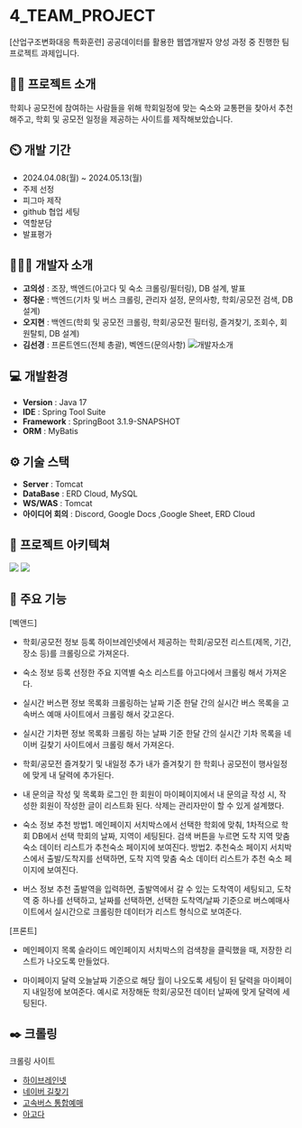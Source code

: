 # 4_TEAM_PROJECT
[산업구조변화대응 특화훈련] 공공데이터를 활용한 웹앱개발자 양성 과정 중 진행한 팀 프로젝트 과제입니다.

## 👨‍🏫 프로젝트 소개
학회나 공모전에 참여하는 사람들을 위해 학회일정에 맞는 숙소와 교통편을 찾아서 추천해주고, 학회 및 공모전 일정을 제공하는 사이트를 제작해보았습니다.

## ⏲️ 개발 기간
- 2024.04.08(월) ~ 2024.05.13(월)
- 주제 선정
- 피그마 제작
- github 협업 세팅
- 역할분담
- 발표평가

## 🧑‍🤝‍🧑 개발자 소개
- **고의성** : 조장, 백엔드(아고다 및 숙소 크롤링/필터링), DB 설계, 발표
- **정다운** : 백엔드(기차 및 버스 크롤링, 관리자 설정, 문의사항, 학회/공모전 검색, DB 설계)
- **오지현** : 백엔드(학회 및 공모전 크롤링, 학회/공모전 필터링, 즐겨찾기, 조회수, 회원탈퇴, DB 설계)
- **김선경** : 프론트엔드(전체 총괄), 벡엔드(문의사항)
![개발자소개](https://github.com/4-Teamproject1/4_Team_project/assets/140681352/8ffed082-d94a-48bd-b528-6c4fa8164753)

## 💻 개발환경
- **Version** : Java 17
- **IDE** : Spring Tool Suite
- **Framework** : SpringBoot 3.1.9-SNAPSHOT
- **ORM** : MyBatis


## ⚙️ 기술 스택
- **Server** : Tomcat
- **DataBase** : ERD Cloud, MySQL
- **WS/WAS** : Tomcat
- **아이디어 회의** : Discord, Google Docs ,Google Sheet, ERD Cloud

## 📝 프로젝트 아키텍쳐

![](https://velog.velcdn.com/images/jihyeon2434/post/429e7dcb-5e58-4ee3-8d79-8f56f5010f94/image.png)
![](https://velog.velcdn.com/images/jihyeon2434/post/159ea9db-8c0f-40c3-bab5-cef00f105f28/image.png)

## 📌 주요 기능
[벡앤드]
- 학회/공모전 정보 등록
하이브레인넷에서 제공하는 학회/공모전 리스트(제목, 기간, 장소 등)를 크롤링으로 가져온다.  

- 숙소 정보 등록
선정한 주요 지역별 숙소 리스트를 아고다에서 크롤링 해서 가져온다.

- 실시간 버스편 정보 목록화 
크롤링하는 날짜 기준 한달 간의 실시간 버스 목록을 고속버스 예매 사이트에서 크롤링 해서 갖고온다. 

- 실시간 기차편 정보 목록화
크롤링 하는 날짜 기준 한달 간의 실시간 기차 목록을 네이버 길찾기 사이트에서 크롤링 해서 가져온다.

- 학회/공모전 즐겨찾기 및 내일정 추가
내가 즐겨찾기 한 학회나 공모전이 행사일정에 맞게 내 달력에 추가된다. 

- 내 문의글 작성 및 목록화
로그인 한 회원이 마이페이지에서 내 문의글 작성 시, 작성한 회원이 작성한 글이 리스트화 된다. 
삭제는 관리자만이 할 수 있게 설계했다. 


- 숙소 정보 추천
방법1. 메인페이지 서치박스에서 선택한 학회에 맞춰, 1차적으로 학회 DB에서 선택 학회의 날짜, 지역이 세팅된다. 검색 버튼을 누르면 도착 지역 맞춤 숙소 데이터 리스트가 추천숙소 페이지에 보여진다. 
방법2. 추천숙소 페이지 서치박스에서 출발/도착지를 선택하면, 도착 지역 맞춤 숙소 데이터 리스트가 추천 숙소 페이지에 보여진다. 


- 버스 정보 추천
출발역을 입력하면, 출발역에서 갈 수 있는 도착역이 세팅되고, 도착역 중 하나를 선택하고, 날짜를 선택하면, 선택한 도착역/날짜 기준으로 버스예매사이트에서 실시간으로 크롤링한 데이터가 리스트 형식으로 보여준다. 

[프론트]
- 메인페이지 목록 슬라이드 
메인페이지 서치박스의 검색창을 클릭했을 때, 저장한 리스트가 나오도록 만들었다. 

- 마이페이지 달력
오늘날짜 기준으로 해당 월이 나오도록 세팅이 된 달력을 마이페이지 내일정에 보여준다. 
예시로 저장해둔 학회/공모전 데이터 날짜에 맞게 달력에 세팅된다. 



## ✒️ 크롤링
크롤링 사이트 
- [하이브레인넷](https://www.hibrain.net/?gad_source=1&gclid=CjwKCAjw9IayBhBJEiwAVuc3fhQsHRNTHgdATnqSQoFxhqCJed0N41lGFhDH4sJ7SF2MqHnpirnDOhoC-t0QAvD_BwE)
- [네이버 길찾기](https://map.naver.com/p/directions/-/-/-/car?c=15.00,0,0,0,dh)
- [고속버스 통합예매](https://www.kobus.co.kr/main.do)
- [아고다](https://www.kobus.co.kr/main.do)
